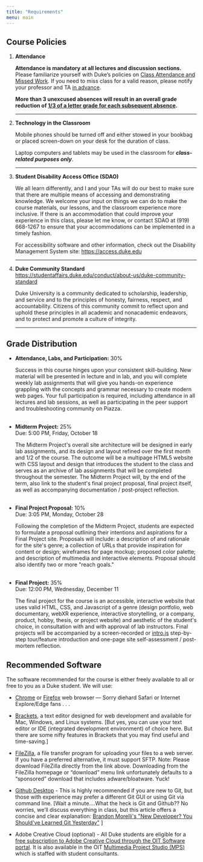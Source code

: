```yaml
---
title: "Requirements"
menu: main
---
```


## Course Policies

1. **Attendance**

    **Attendance is mandatory at all lectures and discussion sections.** Please familiarize yourself with Duke’s policies on [Class Attendance and Missed Work](https://trinity.duke.edu/undergraduate/academic-policies/class-attendance-and-missed-work). If you need to miss class for a valid reason, please notify your professor and TA <span style="text-decoration: underline">in advance</span>.

    <div class="notification is-danger"><strong>More than 3 unexcused absences will result in an overall grade reduction of <span style="text-decoration: underline">1/3 of a letter grade for each subsequent absence</span>.</strong></div>
    
    ---

1. **Technology in the Classroom**

    Mobile phones should be turned off and either stowed in your bookbag or placed screen-down on your desk for the duration of class.
    
    Laptop computers and tablets may be used in the classroom for _**class-related purposes only**_.

    ---

1. **Student Disability Access Office (SDAO)**   

    We all learn differently, and I and your TAs will do our best to make sure that there are multiple means of accessing and demonstrating knowledge. We welcome your input on things we can do to make the course materials, our lessons, and the classroom experience more inclusive. If there is an accommodation that could improve your experience in this class, please let me know, or contact SDAO at (919) 668-1267 to ensure that your accommodations can be implemented in a timely fashion. 
    
    For accessibility software and other information, check out the Disability Management System site: https://access.duke.edu

    ---

1. **Duke Community Standard**   
    https://studentaffairs.duke.edu/conduct/about-us/duke-community-standard

    Duke University is a community dedicated to scholarship, leadership, and service and to the principles of honesty, fairness, respect, and accountability. Citizens of this community commit to reflect upon and uphold these principles in all academic and nonacademic endeavors, and to protect and promote a culture of integrity.

    ---

## Grade Distribution


* **Attendance, Labs, and Participation:** 30%

    Success in this course hinges upon your consistent skill-building.  New material will be presented in lecture and in lab, and you will complete weekly lab assignments that will give you hands-on experience grappling with the concepts and grammar necessary to create modern web pages.  Your full participation is required, including attendance in all lectures and lab sessions, as well as participating in the peer support and troubleshooting community on Piazza.<br><br>

* **Midterm Project:** 25%<br>Due: 5:00 PM, Friday, October 18

    The Midterm Project's overall site architecture will be designed in early lab assignments, and its design and layout refined over the first month and 1/2 of the course.  The outcome will be a multipage HTML5 website with CSS layout and design that introduces the student to the class and serves as an archive of lab assignments that will be completed throughout the semester.  The Midterm Project will, by the end of the term, also link to the student's final project proposal, final project itself, as well as accompanying documentation / post-project reflection.<br><br>

* **Final Project Proposal:** 10%<br>Due: 3:05 PM, Monday, October 28

    Following the completion of the Midterm Project, students are expected to formulate a proposal outlining their intentions and aspirations for a Final Project site.  Proposals will include: a description of and rationale for the site's genre; a collection of URLs that provide inspiration for content or design; wireframes for page mockup; proposed color palette; and description of multimedia and interactive elements.  Proposal should also identify two or more "reach goals."<br><br> 

* **Final Project:** 35%<br>Due: 12:00 PM, Wednesday, December 11

    The final project for the course is an accessible, interactive website that uses valid HTML, CSS, and Javascript of a genre (design portfolio, web documentary, webXR experience, interactive storytelling, or a company, product, hobby, thesis, or project website) and aesthetic of the student's choice, in consultation with and with approval of lab instructors.  Final projects will be accompanied by a screen-recorded or [intro.js](https://introjs.com) step-by-step tour/feature introduction and one-page site self-assessment / post-mortem reflection.  

## Recommended Software

The software recommended for the course is either freely available to all or free to you as a Duke student.  We will use:

* [Chrome](https://www.google.com/chrome/) or [Firefox](https://www.mozilla.org/en-US/firefox/new/) web browser — Sorry diehard Safari or Internet Explore/Edge fans . . . 

* [Brackets](http://brackets.io/), a text editor designed for web development and available for Mac, Windows, and Linux systems.  [But yes, you can use your text editor or IDE (integrated development environment) of choice here.  But there are some nifty features in Brackets that you may find useful and time-saving.]

* [FileZilla](https://filezilla-project.org/download.php?show_all=1), a file transfer program for uploading your files to a web server.  If you have a preferred alternative, it must support SFTP.   Note:  Please download FileZilla directly from the link above.  Downloading from the FileZilla homepage or “download” menu link unfortunately defaults to a “sponsored” download that includes adware/bloatware.  Yuck!

* [Github Desktop](https://desktop.github.com/) - This is highly recommended if you are new to Git, but those with experience may prefer a different Git GUI or using Git via command line.  [Wait a minute….What the heck is Git and Github??  No worries, we’ll discuss everything in class, but this article offers a concise and clear explanation:  [Brandon Morelli's "New Developer? You Should've Learned Git Yesterday"](https://codeburst.io/number-one-piece-of-advice-for-new-developers-ddd08abc8bfa) ]

* Adobe Creative Cloud (optional) - All Duke students are eligible for a [free subscription to Adobe Creative Cloud through the OIT Software portal](https://software.duke.edu/node/272). It is also available in the OIT [Multimedia Project Studio (MPS)](https://oit.duke.edu/what-we-do/services/multimedia-project-studio) which is staffed with student consultants.  